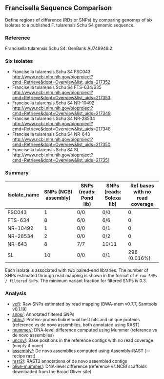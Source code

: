 ## Francisella Sequence Comparison

Define regions of difference (RDs or SNPs) by comparing genomes of six
isolates to a published F. tularensis Schu S4 genomic sequence.

### Reference

Francisella tularensis Schu S4: GenBank AJ749949.2

### Six isolates

* Francisella tularensis Schu S4 FSC043
  http://www.ncbi.nlm.nih.gov/bioproject?cmd=Retrieve&dopt=Overview&list_uids=217352
* Francisella tularensis Schu S4 FTS-634/635
  http://www.ncbi.nlm.nih.gov/bioproject?cmd=Retrieve&dopt=Overview&list_uids=217353
* Francisella tularensis Schu S4 NR-10492
  http://www.ncbi.nlm.nih.gov/bioproject?cmd=Retrieve&dopt=Overview&list_uids=217349
* Francisella tularensis Schu S4 NR-28534
  http://www.ncbi.nlm.nih.gov/bioproject?cmd=Retrieve&dopt=Overview&list_uids=217348
* Francisella tularensis Schu S4 NR-643
  http://www.ncbi.nlm.nih.gov/bioproject?cmd=Retrieve&dopt=Overview&list_uids=217350
* Francisella tularensis Schu S4 SL
  http://www.ncbi.nlm.nih.gov/bioproject?cmd=Retrieve&dopt=Overview&list_uids=217351

### Summary

Isolate_name | SNPs (NCBI assembly) |SNPs (reads: Pond lib) |  SNPs (reads: Solexa lib) | Ref bases with no read coverage |
--- | --- | --- | --- | --- |
FSC043   |  1 | 0/0 |  0/0 | 0 |
FTS-634  |  8 | 6/0 |  6/6 | 0 |
NR-10492 |  1 | 0/0 |  0/1 | 0 |
NR-28534 |  2 | 0/0 |  0/2 | 0 |
NR-643   |  8 | 7/7 | 10/11 | 0 |
SL       | 10 | 0/0 |  0/1 | 298 (0.016%) |

Each isolate is associated with two paired-end libraries. The number
of SNPs estimated through read mapping is shown in the format of `#
raw SNPs / filtered SNPs`. The minimum variant fraction for filtered
SNPs is 0.3.


### Analysis

* [vcf/](vcf): Raw SNPs estimated by read mapping (BWA-mem v0.7.7, Samtools v0.1.19)
* [snps/](snps): Annotated filtered SNPs
* [bbhs/](bbhs): Protein-protein bidiretional best hits and unique proteins (reference vs de novo assemblies, both annotated using RAST)
* [mummer/](mummer): DNA-level difference computed using Mummer (reference vs de novo assemblies)
* [uncov/](uncov): Base positions in the reference contigs with no read coverage (empty if none)
* [assembly/](assembly): De novo assemblies computed using Assembly-RAST (--recipe rast)
* [rast2/](rast2): RAST2 annotations of de novo assembled contigs
* [olive-mummer/](olive-mummer): DNA-level difference (reference vs NCBI scaffolds downloaded from the Broad Oliver site)
